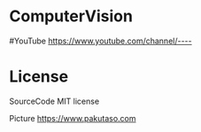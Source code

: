 # ComputerVision

#YouTube
https://www.youtube.com/channel/----

# License
SourceCode
MIT license

Picture
https://www.pakutaso.com
